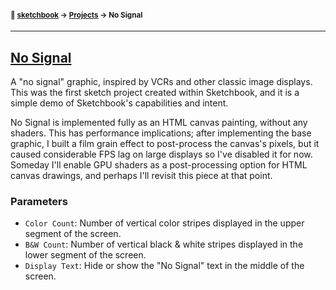 #### <sup>:notebook: [sketchbook](https://github.com/flatpickles/sketchbook-v1) → [Projects](../) → No Signal</sup>

---

## [No Signal](https://sketchbook.flatpickles.com/#no-signal)

A "no signal" graphic, inspired by VCRs and other classic image displays. This was the first sketch project created within Sketchbook, and it is a simple demo of Sketchbook's capabilities and intent.

No Signal is implemented fully as an HTML canvas painting, without any shaders. This has performance implications; after implementing the base graphic, I built a film grain effect to post-process the canvas's pixels, but it caused considerable FPS lag on large displays so I've disabled it for now. Someday I'll enable GPU shaders as a post-processing option for HTML canvas drawings, and perhaps I'll revisit this piece at that point.

### Parameters

-   `Color Count`: Number of vertical color stripes displayed in the upper segment of the screen.
-   `B&W Count`: Number of vertical black & white stripes displayed in the lower segment of the screen.
-   `Display Text`: Hide or show the "No Signal" text in the middle of the screen.
